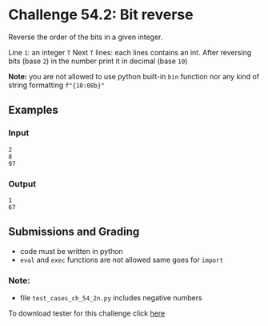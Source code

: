 # Challenge 54.2: Bit reverse

Reverse the order of the bits in a given integer.

Line `1`: an integer `T`
Next `T` lines: each lines contains an int. After reversing bits (base `2`) in the number print it in decimal (base `10`)

**Note:** you are not allowed to use python built-in `bin` function nor any kind of string formatting `f"{10:08b}"`

## Examples

### Input 
```
2
8
97
```

### Output 
```
1
67
```

## Submissions and Grading 

- code must be written in python
- `eval` and `exec` functions are not allowed same goes for `import`

### Note:
- file `test_cases_ch_54_2n.py` includes negative numbers

To download tester for this challenge click [here](https://downgit.github.io/#/home?url=https://github.com/Pomroka/PreviousChallenges/tree/main/Challenge_54_2)
